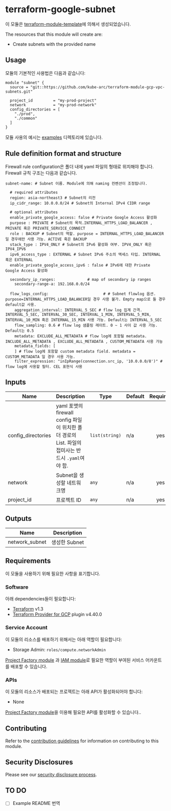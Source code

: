# terraform-google-subnet

이 모듈은 [terraform-module-template](https://github.com/kube-arc/terraform-google-module-template)에 의해서 생성되었습니다. 

The resources that this module will create are:

- Create subnets with the provided name

## Usage

모듈의 기본적인 사용법은 다음과 같습니다:

```hcl
module "subnet" {
  source = "git::https://github.com/kube-arc/terraform-module-gcp-vpc-subnets.git"

  project_id         = "my-prod-project"
  network            = "my-prod-network"
  config_directories = [
    "./prod",
    "./common"
  ]
}
```

모듈 사용의 예시는 [examples](./examples/) 디렉토리에 있습니다.

## Rule definition format and structure
Firewall rule configuration은 폴더 내에 yaml 파일의 형태로 위치해야 합니다. Firewall 규칙 구조는 다음과 같습니다.
```
subnet-name: # Subnet 이름. Module에 의해 naming 컨벤션이 조정됩니다.

  # required attributes
  region: asia-northeast3 # Subnet의 리전
  ip_cidr_range: 10.0.0.0/24 # Subnet의 Internal IPv4 CIDR range

  # optional attributes
  enable_private_google_access: false # Private Google Access 활성화
  purpose : PRIVATE # Subnet의 목적.INTERNAL_HTTPS_LOAD_BALANCER , PRIVATE 혹은 PRIVATE_SERVICE_CONNECT 
  role : BACKUP # Subnet의 역할. purpose = INTERNAL_HTTPS_LOAD_BALANCER일 경우에만 사용 가능. ACTIVE 혹은 BACKUP
  stack_type : IPV4_ONLY # Subnet의 IPv6 활성화 여부. IPV4_ONLY 혹은 IPV4_IPV6
  ipv6_access_type : EXTERNAL # Subnet IPv6 주소의 액세스 타입. INTERNAL 혹은 EXTERNAL
  enable_private_google_access_ipv6 : false # IPv6에 대한 Private Google Access 활성화
  
  secondary_ip_ranges:              # map of secondary ip ranges
    secondary-range-a: 192.168.0.0/24

  flow_logs_config:                        # # Subnet flowlog 옵션. purpose=INTERNAL_HTTPS_LOAD_BALANCER일 경우 사용 불가. Empty map으로 둘 경우 default값 사용.
    aggregation_interval: INTERVAL_5_SEC # flow log 집계 간격. INTERVAL_5_SEC, INTERVAL_30_SEC, INTERVAL_1_MIN, INTERVAL_5_MIN, INTERVAL_10_MIN 혹은 INTERNAL_15_MIN 사용 가능. Default는 INTERVAL_5_SEC
    flow_sampling: 0.6 # flow log 샘플링 레이트. 0 ~ 1 사이 값 사용 가능. Default는 0.5
    metadata: EXCLUDE_ALL_METADATA # flow log에 포함될 metadata. INCLUDE_ALL_METADATA , EXCLUDE_ALL_METADATA , CUSTOM_METADATA 사용 가능
    metadata_fields: [
    ] # flow log에 포함할 custom metadata field. metadata = CUSTOM_METADATA 일 경우 사용 가능.
    filter_expression: "inIpRange(connection.src_ip, '10.0.0.0/8')" # flow log에 사용할 필터. CEL 표현식 사용
```
<!-- BEGINNING OF PRE-COMMIT-TERRAFORM DOCS HOOK -->
## Inputs

| Name | Description | Type | Default | Required |
|------|-------------|------|---------|:--------:|
| config\_directories | yaml 포맷의 firewall config 파일이 위치한 폴더 경로의 List. 파일의 접미사는 반드시 `.yaml`여야 함. | `list(string)` | n/a | yes |
| network | Subnet을 생성할 네트워크명 | `any` | n/a | yes |
| project\_id | 프로젝트 ID | `any` | n/a | yes |

## Outputs

| Name | Description |
|------|-------------|
| network\_subnet | 생성한 Subnet |

<!-- END OF PRE-COMMIT-TERRAFORM DOCS HOOK -->

## Requirements

이 모듈을 사용하기 위해 필요한 사항을 표기합니다.

### Software

아래 dependencies들이 필요합니다:

- [Terraform][terraform] v1.3
- [Terraform Provider for GCP][terraform-provider-gcp] plugin v4.40.0

### Service Account

이 모듈의 리소스를 배포하기 위해서는 아래 역할이 필요합니다:

- Storage Admin: `roles/compute.networkAdmin`

[Project Factory module][project-factory-module] 과
[IAM module][iam-module]로 필요한 역할이 부여된 서비스 어카운트를 배포할 수 있습니다.

### APIs

이 모듈의 리소스가 배포되는 프로젝트는 아래 API가 활성화되어야 합니다:

- None

[Project Factory module][project-factory-module]을 이용해 필요한 API를 활성화할 수 있습니다..

## Contributing

Refer to the [contribution guidelines](./CONTRIBUTING.md) for
information on contributing to this module.

[iam-module]: https://registry.terraform.io/modules/terraform-google-modules/iam/google
[project-factory-module]: https://registry.terraform.io/modules/terraform-google-modules/project-factory/google
[terraform-provider-gcp]: https://www.terraform.io/docs/providers/google/index.html
[terraform]: https://www.terraform.io/downloads.html

## Security Disclosures

Please see our [security disclosure process](./SECURITY.md).

## TO DO

- [ ] Example README 번역
